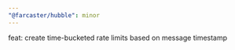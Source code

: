 ```yaml
---
"@farcaster/hubble": minor
---
```


feat: create time-bucketed rate limits based on message timestamp
